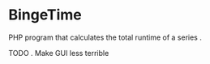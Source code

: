 # BingeTime

PHP program that calculates the total runtime of a series . 

TODO . 
Make GUI less terrible
